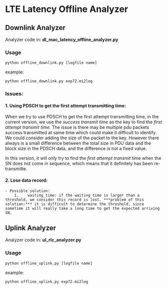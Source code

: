 # LTE Latency Offline Analyzer

## Downlink Analyzer


Analyzer code in: **dl_mac_latency_offline_analyzer.py**

### Usage
```
python offline_downlink.py [logfile name]
```

example:
```
python offline_downlink.py exp72.mi2log
```

### Issues:

#### 1. Using PDSCH to get the first attempt transmitting time:

When we try to use PDSCH to get the first attempt transmitting time, in the current version, we use the *success transmit time* as the key to find the *first attempt transmit time*. The issue is there may be multiple pdu packets success transmitted at same time which could make it difficult to identify. We could consider adding the size of the packet to the key. However there always is a small difference between the total size in PDU data and the block size in the PDSCH data, and the difference is not a fixed value. 

In this version, it will only try to find the *first attempt transmit* time when the SN does not come in sequence, which means that it definitely has been re-transmitte. 
   

#### 2. Lose data record:
    - Possible solution:
        1.    waiting_time: if the waiting time is larger than a threshold, we consider this record is lost. ***problem of this solution:*** it is difficult to determine the threshold, since sometime it will really take a long time to get the expected arriving SN. 



## Uplink Analyzer


Analyzer code in: **ul_rlc_analyzer.py**

### Usage
```
python offline_uplink.py [logfile name]
```

example:
```
python offline_uplink.py exp72.mi2log
```